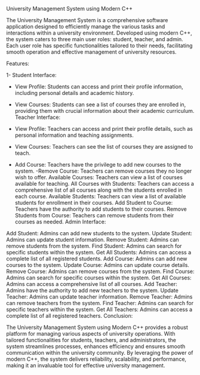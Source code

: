 University Management System using Modern C++

The University Management System is a comprehensive software application designed to efficiently manage the various tasks and interactions within a university environment. Developed using modern C++, the system caters to three main user roles: student, teacher, and admin. Each user role has specific functionalities tailored to their needs, facilitating smooth operation and effective management of university resources.

Features:

1- Student Interface:

  - View Profile: Students can access and print their profile information, including personal details and academic history.
  - View Courses: Students can see a list of courses they are enrolled in, providing them with crucial information about their academic curriculum.
    Teacher Interface:
  
  - View Profile: Teachers can access and print their profile details, such as personal information and teaching assignments.
  - View Courses: Teachers can see the list of courses they are assigned to teach.
  - Add Course: Teachers have the privilege to add new courses to the system.
  -Remove Course: Teachers can remove courses they no longer wish to offer.
  Available Courses: Teachers can view a list of courses available for teaching.
  All Courses with Students: Teachers can access a comprehensive list of all courses along with the students enrolled in each course.
  Available Students: Teachers can view a list of available students for enrollment in their courses.
  Add Student to Course: Teachers have the authority to add students to their courses.
  Remove Students from Course: Teachers can remove students from their courses as needed.
  Admin Interface:

Add Student: Admins can add new students to the system.
Update Student: Admins can update student information.
Remove Student: Admins can remove students from the system.
Find Student: Admins can search for specific students within the system.
Get All Students: Admins can access a complete list of all registered students.
Add Course: Admins can add new courses to the system.
Update Course: Admins can update course details.
Remove Course: Admins can remove courses from the system.
Find Course: Admins can search for specific courses within the system.
Get All Courses: Admins can access a comprehensive list of all courses.
Add Teacher: Admins have the authority to add new teachers to the system.
Update Teacher: Admins can update teacher information.
Remove Teacher: Admins can remove teachers from the system.
Find Teacher: Admins can search for specific teachers within the system.
Get All Teachers: Admins can access a complete list of all registered teachers.
Conclusion:

The University Management System using Modern C++ provides a robust platform for managing various aspects of university operations. With tailored functionalities for students, teachers, and administrators, the system streamlines processes, enhances efficiency and ensures smooth communication within the university community. By leveraging the power of modern C++, the system delivers reliability, scalability, and performance, making it an invaluable tool for effective university management.
